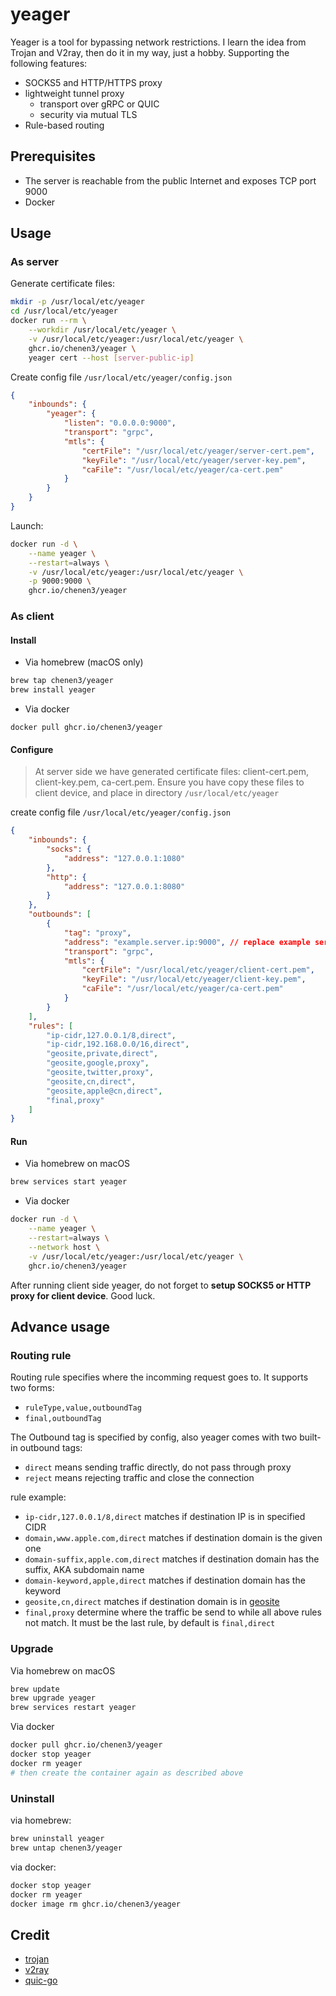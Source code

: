 # yeager

Yeager is a tool for bypassing network restrictions. I learn the idea from Trojan and V2ray, then do it in my way, just a hobby. Supporting the following features:

- SOCKS5 and HTTP/HTTPS proxy
- lightweight tunnel proxy
  - transport over gRPC or QUIC
  - security via mutual TLS
- Rule-based routing

## Prerequisites

- The server is reachable from the public Internet and exposes TCP port 9000
- Docker

## Usage

### As server

Generate certificate files:

```sh
mkdir -p /usr/local/etc/yeager
cd /usr/local/etc/yeager
docker run --rm \
    --workdir /usr/local/etc/yeager \
    -v /usr/local/etc/yeager:/usr/local/etc/yeager \
    ghcr.io/chenen3/yeager \
    yeager cert --host [server-public-ip]
```

Create config file `/usr/local/etc/yeager/config.json`

```json
{
    "inbounds": {
        "yeager": {
            "listen": "0.0.0.0:9000",
            "transport": "grpc",
            "mtls": {
                "certFile": "/usr/local/etc/yeager/server-cert.pem",
                "keyFile": "/usr/local/etc/yeager/server-key.pem",
                "caFile": "/usr/local/etc/yeager/ca-cert.pem"
            }
        }
    }
}
```

Launch:

```sh
docker run -d \
    --name yeager \
    --restart=always \
    -v /usr/local/etc/yeager:/usr/local/etc/yeager \
    -p 9000:9000 \
    ghcr.io/chenen3/yeager
```

### As client

#### Install

- Via homebrew (macOS only)

```sh
brew tap chenen3/yeager
brew install yeager
```

- Via docker

`docker pull ghcr.io/chenen3/yeager`

#### Configure

> At server side we have generated certificate files: client-cert.pem, client-key.pem, ca-cert.pem. Ensure you have copy these files to client device, and place in directory `/usr/local/etc/yeager`

create config file `/usr/local/etc/yeager/config.json`

```json
{
    "inbounds": {
        "socks": {
            "address": "127.0.0.1:1080"
        },
        "http": {
            "address": "127.0.0.1:8080"
        }
    },
    "outbounds": [
        {
            "tag": "proxy",
            "address": "example.server.ip:9000", // replace example server IP
            "transport": "grpc",
            "mtls": {
                "certFile": "/usr/local/etc/yeager/client-cert.pem",
                "keyFile": "/usr/local/etc/yeager/client-key.pem",
                "caFile": "/usr/local/etc/yeager/ca-cert.pem"
            }
        }
    ],
    "rules": [
        "ip-cidr,127.0.0.1/8,direct",
        "ip-cidr,192.168.0.0/16,direct",
        "geosite,private,direct",
        "geosite,google,proxy",
        "geosite,twitter,proxy",
        "geosite,cn,direct",
        "geosite,apple@cn,direct",
        "final,proxy"
    ]
}
```

#### Run

- Via homebrew on macOS

```sh
brew services start yeager
```

- Via docker

```sh
docker run -d \
    --name yeager \
    --restart=always \
    --network host \
    -v /usr/local/etc/yeager:/usr/local/etc/yeager \
    ghcr.io/chenen3/yeager
```

After running client side yeager, do not forget to **setup SOCKS5 or HTTP proxy for client device**. Good luck.

## Advance usage

### Routing rule

Routing rule specifies where the incomming request goes to. It supports two forms:
- `ruleType,value,outboundTag`
- `final,outboundTag`

The Outbound tag is specified by config, also yeager comes with two built-in outbound tags:

- `direct` means sending traffic directly, do not pass through proxy
- `reject` means rejecting traffic and close the connection

rule example:

- `ip-cidr,127.0.0.1/8,direct` matches if destination IP is in specified CIDR
- `domain,www.apple.com,direct` matches if destination domain is the given one
- `domain-suffix,apple.com,direct` matches if destination domain has the suffix, AKA subdomain name
- `domain-keyword,apple,direct` matches if destination domain has the keyword
- `geosite,cn,direct` matches if destination domain is in [geosite](https://github.com/v2fly/domain-list-community/tree/master/data)
- `final,proxy` determine where the traffic be send to while all above rules not match. It must be the last rule, by default is `final,direct`

### Upgrade

Via homebrew on macOS

```sh
brew update
brew upgrade yeager
brew services restart yeager
```

Via docker

```sh
docker pull ghcr.io/chenen3/yeager
docker stop yeager
docker rm yeager
# then create the container again as described above
```

### Uninstall

via homebrew:

```sh
brew uninstall yeager
brew untap chenen3/yeager
```

via docker:

```sh
docker stop yeager
docker rm yeager
docker image rm ghcr.io/chenen3/yeager
```

## Credit

- [trojan](https://github.com/trojan-gfw/trojan)
- [v2ray](https://github.com/v2fly/v2ray-core)
- [quic-go](https://github.com/lucas-clemente/quic-go)
